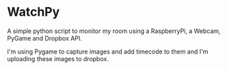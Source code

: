 WatchPy
=======

A simple python script to monitor my room using a RaspberryPi, a Webcam, PyGame and Dropbox API.

I'm using Pygame to capture images and add timecode to them and I'm uploading these images to dropbox.
